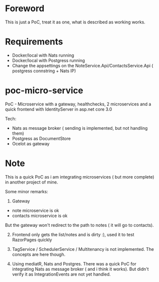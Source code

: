 # Foreword

This is just a PoC, treat it as one, what is described as working works.

# Requirements
- Docker/local with Nats running
- Docker/local with Postgress running 
- Change the appsettings on the NoteService.Api/ContactsService.Api ( postgress connstring + Nats IP)

# poc-micro-service
PoC - Microservice with a gateway, healthchecks, 2 microservices and a quick frontend with IdentityServer in asp.net core 3.0

Tech: 

- Nats as message broker ( sending is implemented, but not handling them) 
- Postgress as DocumentStore
- Ocelot as gateway

# Note

This is a quick PoC as i am integrating microservices ( but more complete) in another project of mine.

Some minor remarks:

1. Gateway

- note microservice is ok
- contacts microservice is ok

But the gateway won't redirect to the path to notes ( it will go to contacts).

2. Frontend only gets the list/notes and is dirty :), used it to test RazorPages quickly

3. TagService / SchedulerService / Multitenancy is not implemented. The concepts are here though.

4. Using mediatR, Nats and Postgres. There was a quick PoC for integrating Nats as message broker ( and i think it works). But didn't verify it as IntegrationEvents are not yet handled.


